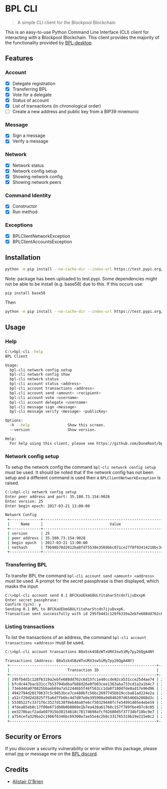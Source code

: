 # BPL CLI

> A simple CLI client for the Blockpool Blockchain

This is an easy-to-use Python Command Line Interface (CLI) client for interacting with a Blockpool Blockchain. This client provides the majority of the functionality provided by [BPL-desktop](https://github.com/blockpool-io/BPL-desktop)

## Features

### Account
- [x] Delegate registration
- [x] Transferring BPL
- [x] Vote for a delegate
- [x] Status of account
- [x] List of transactions (in chronological order)
- [ ] Create a new address and public key from a BIP39 mnemonic

### Message
- [x] Sign a message
- [x] Verify a message

### Network
- [x] Network status
- [x] Network config setup
- [x] Showing network config
- [x] Showing network peers

### Command Identity
- [x] Constructor
- [x] Run method

### Exceptions
- [x] BPLClientNetworkException
- [x] BPLClientAccountsException

## Installation

```sh
python -m pip install --no-cache-dir --index-url https://test.pypi.org/simple/ bpl-client
```

Note: package has been uploaded to test.pypi. Some dependencies might not be able to be install (e.g. base58) due to this. If this occurs use:
```sh
pip install base58
```

Then
```sh
python -m pip install --no-cache-dir --index-url https://test.pypi.org/simple/ bpl-client
```

## Usage

### Help

```sh
C:\>bpl-cli -help
BPL Client

Usage:
  bpl-cli network config setup
  bpl-cli network config show
  bpl-cli network status
  bpl-cli account status <address>
  bpl-cli account transactions <address>
  bpl-cli account send <amount> <recipient>
  bpl-cli account vote <username>
  bpl-cli account delegate <username>
  bpl-cli message sign <message>
  bpl-cli message verify <message> <publicKey>

Options:
  -h --help                 Show this screen.
  --version                 Show version.

Help:
  For help using this client, please see https://github.com/DuneRoot/bpl-cli
```

### Network config setup

To setup the network config the command ``bpl-cli network config setup`` must be used. It should be noted that if the network config has not been setup and a different command is used then a ``BPLClientNetworkException`` is raised.

```sh
C:\>bpl-cli network config setup
Enter peer address and port: 35.180.73.154:9028
Enter version: 25
Enter begin epoch: 2017-03-21 13:00:00

Network Config
 +--------------+------------------------------------------------------------------+
 |     Name     |                              Value                               |
 +--------------+------------------------------------------------------------------+
 | version      | 25                                                               |
 | peer address | 35.180.73.154:9028                                               |
 | begin epoch  | 2017-03-21 13:00:00                                              |
 | nethash      | f9b98b78d2012ba8fd75538e3569bbc071ce27f0f93414218bc34bc72bdeb3db |
 +--------------+------------------------------------------------------------------+
 ```

### Transferring BPL

To transfer BPL the command ``bpl-cli account send <amount> <address>`` must be used. A prompt for the secret passphrase is then displayed, which masks the input. 

```sh
C:\>bpl-cli account send 0.1 BFCKaUEkmG8ULYitaharStcdn7ijuDxxpK
Enter secret passphrase:
Confirm (y/n): y
Sending 0.1 BPL to BFCKaUEkmG8ULYitaharStcdn7ijuDxxpK.
Transaction sent successfully with id 295fb4d1c128f6319a2ebfe688dd762c6d15fc1e40ccde92ca531cce25d4ae74.
```

### Listing transactions 

To list the transactions of an address, the command ``bpl-cli account transactions <address>`` must be used.

```sh
C:\>bpl-cli account transactions B8a5sk4SBzWTxURX3sw5iMy7py26QgA4NY

Transactions (Address: B8a5sk4SBzWTxURX3sw5iMy7py26QgA4NY)
 +------------------------------------------------------------------+---------------------+------------------------------------+------------------------------------+--------------+------------+---------------+
 |                          Transaction ID                          |      Timestamp      |               Sender               |             Recipient              |    Amount    |    Fee     | Confirmations |
 +------------------------------------------------------------------+---------------------+------------------------------------+------------------------------------+--------------+------------+---------------+
 | 295fb4d1c128f6319a2ebfe688dd762c6d15fc1e40ccde92ca531cce25d4ae74 | 2018-08-08 09:08:54 | B8a5sk4SBzWTxURX3sw5iMy7py26QgA4NY | BFCKaUEkmG8ULYitaharStcdn7ijuDxxpK | 10000000     | 10000000   | 30            |
 | bfcdc447bacb31cc7b53794bdbafb88d26e0fb03cee1363aba733cd1a2a1b4c7 | 2018-08-07 15:49:22 | B8a5sk4SBzWTxURX3sw5iMy7py26QgA4NY | BFCKaUEkmG8ULYitaharStcdn7ijuDxxpK | 10000000     | 10000000   | 4002          |
 | 73e6d46a070825bbaeb69a7a522446b5f46f563cc1da0f180dfde8ad17e96d96 | 2018-08-07 15:42:47 | B8a5sk4SBzWTxURX3sw5iMy7py26QgA4NY | BFCKaUEkmG8ULYitaharStcdn7ijuDxxpK | 1000000      | 10000000   | 4023          |
 | 4942794d20170637c5c9853bce7ce488bfc56bc2697745bb19ccba81ad224e2a | 2018-08-07 15:39:54 | B8a5sk4SBzWTxURX3sw5iMy7py26QgA4NY | B8a5sk4SBzWTxURX3sw5iMy7py26QgA4NY | 1000000      | 10000000   | 4038          |
 | a52cf29d2d2825ff5a6d7fb6bc4d7d07e0e395908a9d840207d65466b2068d3c | 2018-08-07 12:46:58 | B8a5sk4SBzWTxURX3sw5iMy7py26QgA4NY | N/A                                | 0            | 1000000000 | 4695          |
 | 5530522fc3371f6c3527d138f0eb48a8fe6cf50329440fcfe54991d05e4ebe59 | 2018-08-07 12:21:26 | B8a5sk4SBzWTxURX3sw5iMy7py26QgA4NY | B8a5sk4SBzWTxURX3sw5iMy7py26QgA4NY | 0            | 100000000  | 4801          |
 | 4fdea05eb8c17f00e6f1db0b0b0869e1b7ea428a61760c157f789f6e497c8c05 | 2018-08-07 10:05:33 | B8a5sk4SBzWTxURX3sw5iMy7py26QgA4NY | BFCKaUEkmG8ULYitaharStcdn7ijuDxxpK | 100          | 10000000   | 5301          |
 | ee3270bacf2ada607915b38154618c78174698afcf02680d5f37734bf18bc9e7 | 2018-08-07 10:04:04 | B8a5sk4SBzWTxURX3sw5iMy7py26QgA4NY | BFCKaUEkmG8ULYitaharStcdn7ijuDxxpK | 100          | 10000000   | 5301          |
 | a754cefa329ba2c1966f6346bc69300e7ae55e4c2b8c331765319b19e215e0c2 | 2018-08-06 15:19:36 | BFCKaUEkmG8ULYitaharStcdn7ijuDxxpK | B8a5sk4SBzWTxURX3sw5iMy7py26QgA4NY | 500000000000 | 10000000   | 9641          |
 +------------------------------------------------------------------+---------------------+------------------------------------+------------------------------------+--------------+------------+---------------+
```

## Security or Errors

If you discover a security vulnerability or error within this package, please email [me](mailto:alistair.o'brien@ellesmere.com) or message me on the [BPL discord](https://discordapp.com/invite/67HxSKq).


## Credits

- [Alistair O'Brien](https://github.com/johnyob)